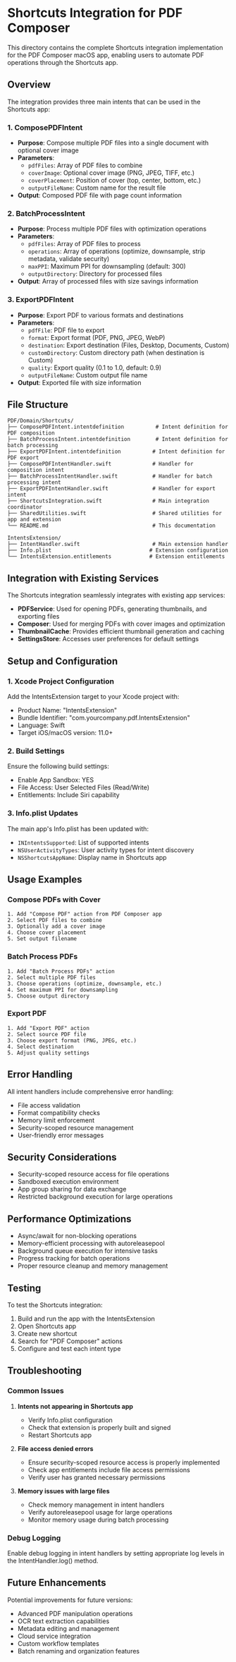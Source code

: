 # Shortcuts Integration for PDF Composer

This directory contains the complete Shortcuts integration implementation for the PDF Composer macOS app, enabling users to automate PDF operations through the Shortcuts app.

## Overview

The integration provides three main intents that can be used in the Shortcuts app:

### 1. ComposePDFIntent
- **Purpose**: Compose multiple PDF files into a single document with optional cover image
- **Parameters**:
  - `pdfFiles`: Array of PDF files to combine
  - `coverImage`: Optional cover image (PNG, JPEG, TIFF, etc.)
  - `coverPlacement`: Position of cover (top, center, bottom, etc.)
  - `outputFileName`: Custom name for the result file
- **Output**: Composed PDF file with page count information

### 2. BatchProcessIntent  
- **Purpose**: Process multiple PDF files with optimization operations
- **Parameters**:
  - `pdfFiles`: Array of PDF files to process
  - `operations`: Array of operations (optimize, downsample, strip metadata, validate security)
  - `maxPPI`: Maximum PPI for downsampling (default: 300)
  - `outputDirectory`: Directory for processed files
- **Output**: Array of processed files with size savings information

### 3. ExportPDFIntent
- **Purpose**: Export PDF to various formats and destinations
- **Parameters**:
  - `pdfFile`: PDF file to export
  - `format`: Export format (PDF, PNG, JPEG, WebP)
  - `destination`: Export destination (Files, Desktop, Documents, Custom)
  - `customDirectory`: Custom directory path (when destination is Custom)
  - `quality`: Export quality (0.1 to 1.0, default: 0.9)
  - `outputFileName`: Custom output file name
- **Output**: Exported file with size information

## File Structure

```
PDF/Domain/Shortcuts/
├── ComposePDFIntent.intentdefinition          # Intent definition for PDF composition
├── BatchProcessIntent.intentdefinition        # Intent definition for batch processing
├── ExportPDFIntent.intentdefinition          # Intent definition for PDF export
├── ComposePDFIntentHandler.swift             # Handler for composition intent
├── BatchProcessIntentHandler.swift           # Handler for batch processing intent
├── ExportPDFIntentHandler.swift              # Handler for export intent
├── ShortcutsIntegration.swift                # Main integration coordinator
├── SharedUtilities.swift                     # Shared utilities for app and extension
└── README.md                                 # This documentation

IntentsExtension/
├── IntentHandler.swift                       # Main extension handler
├── Info.plist                               # Extension configuration
└── IntentsExtension.entitlements            # Extension entitlements
```

## Integration with Existing Services

The Shortcuts integration seamlessly integrates with existing app services:

- **PDFService**: Used for opening PDFs, generating thumbnails, and exporting files
- **Composer**: Used for merging PDFs with cover images and optimization
- **ThumbnailCache**: Provides efficient thumbnail generation and caching
- **SettingsStore**: Accesses user preferences for default settings

## Setup and Configuration

### 1. Xcode Project Configuration

Add the IntentsExtension target to your Xcode project with:
- Product Name: "IntentsExtension"
- Bundle Identifier: "com.yourcompany.pdf.IntentsExtension"
- Language: Swift
- Target iOS/macOS version: 11.0+

### 2. Build Settings

Ensure the following build settings:
- Enable App Sandbox: YES
- File Access: User Selected Files (Read/Write)
- Entitlements: Include Siri capability

### 3. Info.plist Updates

The main app's Info.plist has been updated with:
- `INIntentsSupported`: List of supported intents
- `NSUserActivityTypes`: User activity types for intent discovery
- `NSShortcutsAppName`: Display name in Shortcuts app

## Usage Examples

### Compose PDFs with Cover
```
1. Add "Compose PDF" action from PDF Composer app
2. Select PDF files to combine
3. Optionally add a cover image
4. Choose cover placement
5. Set output filename
```

### Batch Process PDFs
```  
1. Add "Batch Process PDFs" action
2. Select multiple PDF files
3. Choose operations (optimize, downsample, etc.)
4. Set maximum PPI for downsampling
5. Choose output directory
```

### Export PDF
```
1. Add "Export PDF" action
2. Select source PDF file
3. Choose export format (PNG, JPEG, etc.)
4. Select destination
5. Adjust quality settings
```

## Error Handling

All intent handlers include comprehensive error handling:
- File access validation
- Format compatibility checks
- Memory limit enforcement
- Security-scoped resource management
- User-friendly error messages

## Security Considerations

- Security-scoped resource access for file operations
- Sandboxed execution environment
- App group sharing for data exchange
- Restricted background execution for large operations

## Performance Optimizations

- Async/await for non-blocking operations
- Memory-efficient processing with autoreleasepool
- Background queue execution for intensive tasks
- Progress tracking for batch operations
- Proper resource cleanup and memory management

## Testing

To test the Shortcuts integration:

1. Build and run the app with the IntentsExtension
2. Open Shortcuts app
3. Create new shortcut
4. Search for "PDF Composer" actions
5. Configure and test each intent type

## Troubleshooting

### Common Issues

1. **Intents not appearing in Shortcuts app**
   - Verify Info.plist configuration
   - Check that extension is properly built and signed
   - Restart Shortcuts app

2. **File access denied errors**
   - Ensure security-scoped resource access is properly implemented
   - Check app entitlements include file access permissions
   - Verify user has granted necessary permissions

3. **Memory issues with large files**
   - Check memory management in intent handlers
   - Verify autoreleasepool usage for large operations
   - Monitor memory usage during batch processing

### Debug Logging

Enable debug logging in intent handlers by setting appropriate log levels in the IntentHandler.log() method.

## Future Enhancements

Potential improvements for future versions:
- Advanced PDF manipulation operations
- OCR text extraction capabilities  
- Metadata editing and management
- Cloud service integration
- Custom workflow templates
- Batch renaming and organization features